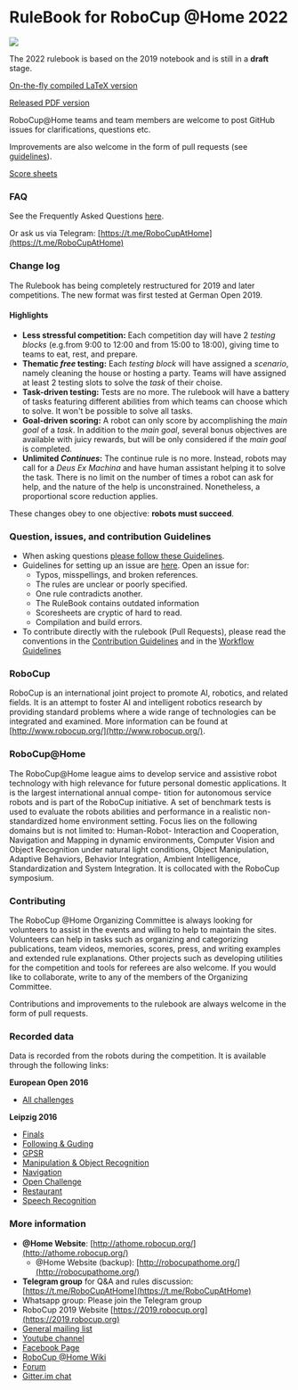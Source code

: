 RuleBook for RoboCup @Home 2022
===============================

![](https://github.com/RoboCupAtHome/RuleBook/workflows/CI/badge.svg?branch=master)

The 2022 rulebook is based on the 2019 notebook and is still in a **draft** stage.

[On-the-fly compiled LaTeX version](https://robocupathome.github.io/RuleBook/rulebook/master.pdf)

[Released PDF version](https://athome.robocup.org/wp-content/uploads/2019_rulebook.pdf)

RoboCup@Home teams and team members are welcome to post GitHub issues for clarifications, questions etc.

Improvements are also welcome in the form of pull requests (see [guidelines](https://github.com/RoboCupAtHome/RuleBook/wiki/Guidelines)).

[Score sheets](http://latex.aslushnikov.com/compile?git=git://github.com/RoboCupAtHome/RuleBook.git&target=score_sheets.tex)

### FAQ
See the Frequently Asked Questions [here](https://github.com/RoboCupAtHome/RuleBook/wiki/FAQ:-Frequently-Asked-Questions).

Or ask us via Telegram: [https://t.me/RoboCupAtHome](https://t.me/RoboCupAtHome)

### Change log
The Rulebook has being completely restructured for 2019 and later competitions.
The new format was first tested at German Open 2019.

#### Highlights
- **Less stressful competition:** Each competition day will have 2 *testing blocks* (e.g.from 9:00 to 12:00 and from 15:00 to 18:00), giving time to teams to eat, rest, and prepare.
- **Thematic *free* testing:** Each *testing block* will have assigned a *scenario*, namely cleaning the house or hosting a party. Teams will have assigned at least 2 testing slots to solve the *task* of their choise.
- **Task-driven testing:** Tests are no more. The rulebook will have a battery of tasks featuring different abilities from which teams can choose which to solve. It won't be possible to solve all tasks.
- **Goal-driven scoring:** A robot can only score by accomplishing the *main goal* of a *task*. In addition to the *main goal*, several bonus objectives are available with juicy rewards, but will be only considered if the *main goal* is completed.
- **Unlimited *Continues*:** The continue rule is no more. Instead, robots may call for a *Deus Ex Machina* and have human assistant helping it to solve the task. There is no limit on the number of times a robot can ask for help, and the nature of the help is unconstrained. Nonetheless, a proportional score reduction applies.

These changes obey to one objective: **robots must succeed**.


### Question, issues, and contribution Guidelines
- When asking questions [please follow these Guidelines](https://github.com/RoboCupAtHome/RuleBook/wiki/Guidelines:-Questions).
- Guidelines for setting up an issue are [here](https://github.com/RoboCupAtHome/RuleBook/wiki/Guidelines:-Issues). Open an issue for:
  - Typos, misspellings, and broken references.
  - The rules are unclear or poorly specified.
  - One rule contradicts another.
  - The RuleBook contains outdated information
  - Scoresheets are cryptic of hard to read.
  - Compilation and build errors.
- To contribute directly with the rulebook (Pull Requests), please read the conventions in the [Contribution Guidelines](https://github.com/RoboCupAtHome/RuleBook/wiki/Guidelines:-Contributing) and in the [Workflow Guidelines](https://github.com/RoboCupAtHome/RuleBook/wiki/Guidelines:-Workflow)

### RoboCup
RoboCup
is an international joint project to promote AI, robotics, and related fields.  It is an attempt to foster AI and intelligent robotics research by providing standard problems where a wide range of technologies can be integrated and examined.  More information can be found at [http://www.robocup.org/](http://www.robocup.org/).

### RoboCup@Home
The RoboCup@Home league aims to develop service and assistive robot technology with high relevance for future personal domestic applications. It is the largest international annual compe- tition for autonomous service robots and is part of the RoboCup initiative. A set of benchmark tests is used to evaluate the robots abilities and performance in a realistic non-standardized home environment setting.  Focus lies on the following domains but is not limited to:  Human-Robot- Interaction  and  Cooperation,  Navigation  and  Mapping  in  dynamic  environments,  Computer Vision and Object Recognition under natural light conditions, Object Manipulation, Adaptive Behaviors, Behavior Integration, Ambient Intelligence, Standardization and System Integration. It is collocated with the RoboCup symposium.

### Contributing
The RoboCup @Home Organizing Committee is always looking for volunteers to assist in the events and willing to help to maintain the sites. Volunteers can help in tasks such as organizing and categorizing publications, team videos, memories, scores, press, and writing examples and extended rule explanations. Other projects such as developing utilities for the competition and tools for referees are also welcome. If you would like to collaborate, write to any of the members of the Organizing Committee.

Contributions and improvements to the rulebook are always welcome in the form of pull requests.

### Recorded data
Data is recorded from the robots during the competition. It is available through the following links:

**European Open 2016**

- [All challenges](https://mega.nz/#!FhMnAYQS!P22mTNvfDjU2GHf02G3omgmS715dQSURFTLuUfkdxic)

**Leipzig 2016**
- [Finals](https://mega.nz/#!Y4czyLST!2TotbyL53DA2iIG6oZ9QkcEf94ktpm2_btJltj_J2dE)
- [Following & Guding](https://mega.nz/#!dwU1XRQB!czz2BtGLM5-ewaviBdtUIl62kECn3dJXljk50KB_7t4)
- [GPSR](https://mega.nz/#!UlFk3ZCQ!ooe0V2yksQ-3X35uIk8d-on8Plzh-CGbwDPoyvVa43Q)
- [Manipulation & Object Recognition](https://mega.nz/#!5k1FxAzY!DgtpcSjdOQmfQUVRm5iYoOuZ8r7h7G2GXMtjORsNjME)
- [Navigation](https://mega.nz/#!As9XiIzD!wYAWcquTKl6jBf2IifpnliRNQ34Ddhwe0X-pyEhebeE)
- [Open Challenge](https://mega.nz/#!R4EVwKKQ!2RgqoO2Fm8ba87yFcZKgIpI6mwHcaAvyo7_FR9_KNfE)
- [Restaurant](https://mega.nz/#!lpFjQTAS!wOO0ieAedr-JDrh166dOOqilMWBGsA3_Ij5t4an1mdI)
- [Speech Recognition](https://mega.nz/#!ts02iYRQ!L3McBFzodJG0UTmauCj2crSapmAr8GWwtB4FLGzQlEs)

### More information
- **@Home Website**: [http://athome.robocup.org/](http://athome.robocup.org/)
    - @Home Website (backup): [http://robocupathome.org/](http://robocupathome.org/)
- **Telegram group** for Q&A and rules discussion: [https://t.me/RoboCupAtHome](https://t.me/RoboCupAtHome)
- Whatsapp group: Please join the Telegram group
- RoboCup 2019 Website [https://2019.robocup.org](https://2019.robocup.org)
- [General mailing list](http://lists.robocup.org/cgi-bin/mailman/listinfo/robocup-athome)
- [Youtube channel](https://www.youtube.com/channel/UChkdCpT0xrFMMt-_N8wSVew/)
- [Facebook Page](https://www.facebook.com/robocupathome/)
- [RoboCup @Home Wiki](https://github.com/RoboCupAtHome/AtHomeCommunityWiki/wiki)
- [Forum](https://athome.forum.robocup.org/)
- [Gitter.im chat](https://gitter.im/RoboCupAtHome/Lobby)
